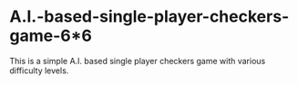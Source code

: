 # A.I.-based-single-player-checkers-game-6*6
This is a simple A.I. based single player checkers game with various difficulty levels.
